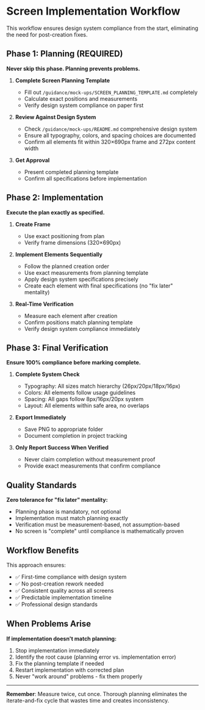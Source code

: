 # Screen Implementation Workflow

This workflow ensures design system compliance from the start, eliminating the need for post-creation fixes.

## Phase 1: Planning (REQUIRED)
**Never skip this phase. Planning prevents problems.**

1. **Complete Screen Planning Template**
   - Fill out `/guidance/mock-ups/SCREEN_PLANNING_TEMPLATE.md` completely
   - Calculate exact positions and measurements
   - Verify design system compliance on paper first

2. **Review Against Design System**
   - Check `/guidance/mock-ups/README.md` comprehensive design system
   - Ensure all typography, colors, and spacing choices are documented
   - Confirm all elements fit within 320×690px frame and 272px content width

3. **Get Approval** 
   - Present completed planning template
   - Confirm all specifications before implementation

## Phase 2: Implementation
**Execute the plan exactly as specified.**

1. **Create Frame**
   - Use exact positioning from plan
   - Verify frame dimensions (320×690px)

2. **Implement Elements Sequentially**
   - Follow the planned creation order
   - Use exact measurements from planning template
   - Apply design system specifications precisely
   - Create each element with final specifications (no "fix later" mentality)

3. **Real-Time Verification**
   - Measure each element after creation
   - Confirm positions match planning template
   - Verify design system compliance immediately

## Phase 3: Final Verification
**Ensure 100% compliance before marking complete.**

1. **Complete System Check**
   - Typography: All sizes match hierarchy (26px/20px/18px/16px)
   - Colors: All elements follow usage guidelines
   - Spacing: All gaps follow 8px/16px/20px system
   - Layout: All elements within safe area, no overlaps

2. **Export Immediately**
   - Save PNG to appropriate folder
   - Document completion in project tracking

3. **Only Report Success When Verified**
   - Never claim completion without measurement proof
   - Provide exact measurements that confirm compliance

## Quality Standards
**Zero tolerance for "fix later" mentality:**
- Planning phase is mandatory, not optional
- Implementation must match planning exactly
- Verification must be measurement-based, not assumption-based
- No screen is "complete" until compliance is mathematically proven

## Workflow Benefits
This approach ensures:
- ✅ First-time compliance with design system
- ✅ No post-creation rework needed
- ✅ Consistent quality across all screens
- ✅ Predictable implementation timeline
- ✅ Professional design standards

## When Problems Arise
**If implementation doesn't match planning:**
1. Stop implementation immediately
2. Identify the root cause (planning error vs. implementation error)
3. Fix the planning template if needed
4. Restart implementation with corrected plan
5. Never "work around" problems - fix them properly

---

**Remember**: Measure twice, cut once. Thorough planning eliminates the iterate-and-fix cycle that wastes time and creates inconsistency.